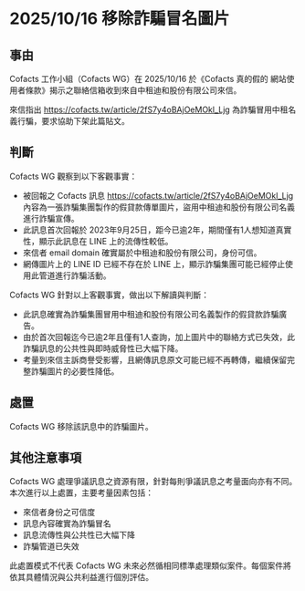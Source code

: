 # 2025/10/16 移除詐騙冒名圖片

## 事由

Cofacts 工作小組（Cofacts WG）在 2025/10/16 於《Cofacts 真的假的 網站使用者條款》揭示之聯絡信箱收到來自中租迪和股份有限公司來信。

來信指出 https://cofacts.tw/article/2fS7y4oBAjOeMOkl_Ljg 為詐騙冒用中租名義行騙，要求協助下架此篇貼文。

## 判斷

Cofacts WG 觀察到以下客觀事實：

- 被回報之 Cofacts 訊息 https://cofacts.tw/article/2fS7y4oBAjOeMOkl_Ljg 內容為一張詐騙集團製作的假貸款傳單圖片，盜用中租迪和股份有限公司名義進行詐騙宣傳。
- 此訊息首次回報於 2023年9月25日，距今已逾2年，期間僅有1人想知道真實性，顯示此訊息在 LINE 上的流傳性較低。
- 來信者 email domain 確實屬於中租迪和股份有限公司，身份可信。
- 網傳圖片上的 LINE ID 已經不存在於 LINE 上，顯示詐騙集團可能已經停止使用此管道進行詐騙活動。

Cofacts WG 針對以上客觀事實，做出以下解讀與判斷：

- 此訊息確實為詐騙集團冒用中租迪和股份有限公司名義製作的假貸款詐騙廣告。
- 由於首次回報迄今已逾2年且僅有1人查詢，加上圖片中的聯絡方式已失效，此詐騙訊息的公共性與即時威脅性已大幅下降。
- 考量到來信主訴商譽受影響，且網傳訊息原文可能已經不再轉傳，繼續保留完整詐騙圖片的必要性降低。

## 處置

Cofacts WG 移除該訊息中的詐騙圖片。

## 其他注意事項

Cofacts WG 處理爭議訊息之資源有限，針對每則爭議訊息之考量面向亦有不同。本次進行以上處置，主要考量因素包括：

- 來信者身份之可信度
- 訊息內容確實為詐騙冒名
- 訊息流傳性與公共性已大幅下降
- 詐騙管道已失效

此處置模式不代表 Cofacts WG 未來必然循相同標準處理類似案件。每個案件將依其具體情況與公共利益進行個別評估。
